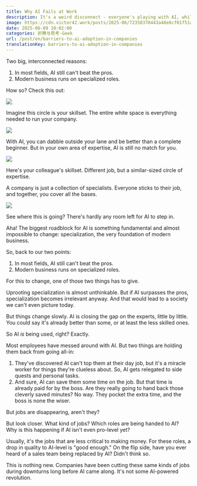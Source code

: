 ```yaml
---
title: Why AI Fails at Work
description: It's a weird disconnect - everyone's playing with AI, while bosses trying to implement it at work are hitting a wall.
image: https://cdn.victor42.work/posts/2025-06/72358370443a48e8cf01f51a4d8e7fd3.webp
date: 2025-06-09 10:02:00
categories: 折腾与思考-Geek
url: /post/en/barriers-to-ai-adoption-in-companies
translationKey: barriers-to-ai-adoption-in-companies
---
```


Two big, interconnected reasons:

1.  In most fields, AI still can't beat the pros.
2.  Modern business runs on specialized roles.

How so? Check this out:

![](https://cdn.victor42.work/posts/2025-06/ca711ac73960759e026185b379056574.webp)

Imagine this circle is your skillset. The entire white space is everything needed to run your company.

![](https://cdn.victor42.work/posts/2025-06/19ada012dc898e3ac9126beaad49fac7.webp)

With AI, you can dabble outside your lane and be better than a complete beginner. But in your own area of expertise, AI is still no match for you.

![](https://cdn.victor42.work/posts/2025-06/5b14439e39a31c5ab15bcf1335571cdf.webp)

Here's your colleague's skillset. Different job, but a similar-sized circle of expertise.

A company is just a collection of specialists. Everyone sticks to their job, and together, you cover all the bases.

![](https://cdn.victor42.work/posts/2025-06/661a2d07265bb07ad2781949f5dfa04a.webp)

See where this is going? There's hardly any room left for AI to step in.

Aha! The biggest roadblock for AI is something fundamental and almost impossible to change: specialization, the very foundation of modern business.

So, back to our two points:

1.  In most fields, AI still can't beat the pros.
2.  Modern business runs on specialized roles.

For this to change, one of those two things has to give.

Uprooting specialization is almost unthinkable. But if AI surpasses the pros, specialization becomes irrelevant anyway. And that would lead to a society we can't even picture today.

But things change slowly. AI is closing the gap on the experts, little by little. You could say it's already better than some, or at least the less skilled ones.

So AI *is* being used, right? Exactly.

Most employees have messed around with AI. But two things are holding them back from going all-in:

1.  They've discovered AI can't top them at their day job, but it's a miracle worker for things they're clueless about. So, AI gets relegated to side quests and personal tasks.
2.  And sure, AI can save them some time on the job. But that time is already paid for by the boss. Are they really going to hand back those cleverly saved minutes? No way. They pocket the extra time, and the boss is none the wiser.

But jobs are disappearing, aren't they?

But look closer. What kind of jobs? Which roles are being handed to AI? Why is this happening if AI isn't even pro-level yet?

Usually, it's the jobs that are less critical to making money. For these roles, a drop in quality to AI-level is "good enough." On the flip side, have you ever heard of a sales team being replaced by AI? Didn't think so.

This is nothing new. Companies have been cutting these same kinds of jobs during downturns long before AI came along. It's not some AI-powered revolution.
